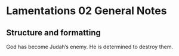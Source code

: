 # Lamentations 02 General Notes
## Structure and formatting

God has become Judah’s enemy. He is determined to destroy them.